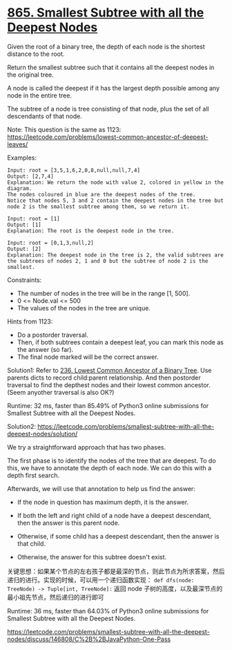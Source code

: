 # [865. Smallest Subtree with all the Deepest Nodes](https://leetcode.com/problems/smallest-subtree-with-all-the-deepest-nodes/)

Given the root of a binary tree, the depth of each node is the shortest distance to the root.

Return the smallest subtree such that it contains all the deepest nodes in the original tree.

A node is called the deepest if it has the largest depth possible among any node in the entire tree.

The subtree of a node is tree consisting of that node, plus the set of all descendants of that node.

Note: This question is the same as 1123: https://leetcode.com/problems/lowest-common-ancestor-of-deepest-leaves/

Examples:

```
Input: root = [3,5,1,6,2,0,8,null,null,7,4]
Output: [2,7,4]
Explanation: We return the node with value 2, colored in yellow in the diagram.
The nodes coloured in blue are the deepest nodes of the tree.
Notice that nodes 5, 3 and 2 contain the deepest nodes in the tree but node 2 is the smallest subtree among them, so we return it.

Input: root = [1]
Output: [1]
Explanation: The root is the deepest node in the tree.

Input: root = [0,1,3,null,2]
Output: [2]
Explanation: The deepest node in the tree is 2, the valid subtrees are the subtrees of nodes 2, 1 and 0 but the subtree of node 2 is the smallest.

```

Constraints:

- The number of nodes in the tree will be in the range [1, 500].
- 0 <= Node.val <= 500
- The values of the nodes in the tree are unique.

Hints from 1123:

- Do a postorder traversal.
- Then, if both subtrees contain a deepest leaf, you can mark this node as the answer (so far).
- The final node marked will be the correct answer.

Solution1: Refer to [236. Lowest Common Ancestor of a Binary Tree](https://leetcode.com/problems/lowest-common-ancestor-of-a-binary-tree/). Use parents dicts to record child:parent relationship. And then postorder traversal to find the depthest nodes and their lowest common ancestor. (Seem anyother traversal is also OK?)

Runtime: 32 ms, faster than 85.49% of Python3 online submissions for Smallest Subtree with all the Deepest Nodes.


Solution2: https://leetcode.com/problems/smallest-subtree-with-all-the-deepest-nodes/solution/

We try a straightforward approach that has two phases.

The first phase is to identify the nodes of the tree that are deepest. To do this, we have to annotate the depth of each node. We can do this with a depth first search.

Afterwards, we will use that annotation to help us find the answer:

- If the node in question has maximum depth, it is the answer.

- If both the left and right child of a node have a deepest descendant, then the answer is this parent node.

- Otherwise, if some child has a deepest descendant, then the answer is that child.

- Otherwise, the answer for this subtree doesn't exist.

关键思想：如果某个节点的左右孩子都是最深的节点，则此节点为所求答案，然后递归的进行。实现的时候，可以用一个递归函数实现： ``def dfs(node: TreeNode) -> Tuple[int, TreeNode]:`` 返回 node 子树的高度，以及最深节点的最小祖先节点，然后递归的进行即可

Runtime: 36 ms, faster than 64.03% of Python3 online submissions for Smallest Subtree with all the Deepest Nodes.


https://leetcode.com/problems/smallest-subtree-with-all-the-deepest-nodes/discuss/146808/C%2B%2BJavaPython-One-Pass

